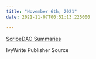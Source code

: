 ```yaml
---
title: "November 6th, 2021"
date: 2021-11-07T00:51:13.225000

---
```


<span class="roam-page">[ScribeDAO Summaries](https://github.com/mattaverse/ivy-write-garden-ARCHIVE/scribedao-summaries)</span>

IvyWrite Publisher Source



